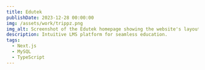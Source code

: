 ```yaml
---
title: Edutek
publishDate: 2023-12-28 00:00:00
img: /assets/work/trippz.png
img_alt: Screenshot of the Edutek homepage showing the website's layout and design
description: Intuitive LMS platform for seamless education.
tags:
  - Next.js
  - MySQL
  - TypeScript
---
```

